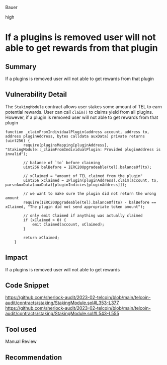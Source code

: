 Bauer

high

# If a plugins is removed user will not able to get rewards  from that plugin

## Summary
If a plugins is removed user will not able to get rewards  from that plugin 

## Vulnerability Detail
The ```StakingModule``` contract allows user stakes some amount of TEL to earn potential rewards. User can call ```claim()``` to  claims yield from all plugins. However, if a plugin is removed user will not able to get rewards from that plugin 
```solidity
function _claimFromIndividualPlugin(address account, address to, address pluginAddress, bytes calldata auxData) private returns (uint256) {
        require(pluginsMapping[pluginAddress], "StakingModule::_claimFromIndividualPlugin: Provided pluginAddress is invalid");
        
        // balance of `to` before claiming
        uint256 balBefore = IERC20Upgradeable(tel).balanceOf(to);

        // xClaimed = "amount of TEL claimed from the plugin"
        uint256 xClaimed = IPlugin(pluginAddress).claim(account, to, parseAuxData(auxData)[pluginIndicies[pluginAddress]]);

        // we want to make sure the plugin did not return the wrong amount
        require(IERC20Upgradeable(tel).balanceOf(to) - balBefore == xClaimed, "The plugin did not send appropriate token amount");

        // only emit Claimed if anything was actually claimed
        if (xClaimed > 0) {
            emit Claimed(account, xClaimed);
        }

        return xClaimed;
    }
```

## Impact
 If a plugins is removed user will not able to get rewards

## Code Snippet
https://github.com/sherlock-audit/2023-02-telcoin/blob/main/telcoin-audit/contracts/staking/StakingModule.sol#L353-L377
https://github.com/sherlock-audit/2023-02-telcoin/blob/main/telcoin-audit/contracts/staking/StakingModule.sol#L543-L555
## Tool used

Manual Review

## Recommendation

